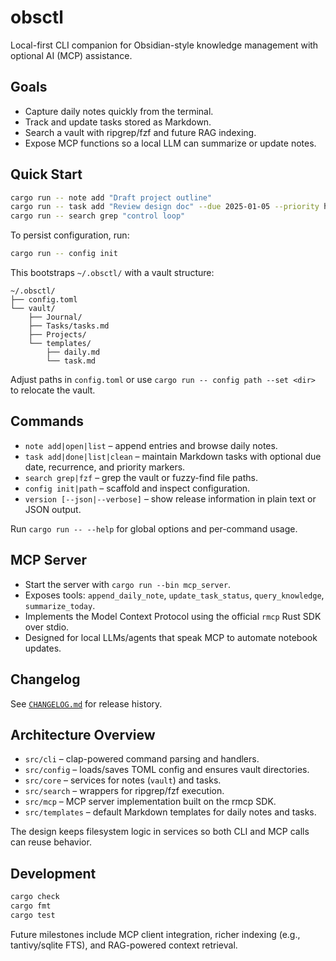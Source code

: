 # obsctl

Local-first CLI companion for Obsidian-style knowledge management with optional AI (MCP) assistance.

## Goals
- Capture daily notes quickly from the terminal.
- Track and update tasks stored as Markdown.
- Search a vault with ripgrep/fzf and future RAG indexing.
- Expose MCP functions so a local LLM can summarize or update notes.

## Quick Start

```bash
cargo run -- note add "Draft project outline"
cargo run -- task add "Review design doc" --due 2025-01-05 --priority high
cargo run -- search grep "control loop"
```

To persist configuration, run:

```bash
cargo run -- config init
```

This bootstraps `~/.obsctl/` with a vault structure:

```
~/.obsctl/
├── config.toml
└── vault/
    ├── Journal/
    ├── Tasks/tasks.md
    ├── Projects/
    └── templates/
        ├── daily.md
        └── task.md
```

Adjust paths in `config.toml` or use `cargo run -- config path --set <dir>` to relocate the vault.

## Commands

- `note add|open|list` – append entries and browse daily notes.
- `task add|done|list|clean` – maintain Markdown tasks with optional due date, recurrence, and priority markers.
- `search grep|fzf` – grep the vault or fuzzy-find file paths.
- `config init|path` – scaffold and inspect configuration.
- `version [--json|--verbose]` – show release information in plain text or JSON output.

Run `cargo run -- --help` for global options and per-command usage.

## MCP Server

- Start the server with `cargo run --bin mcp_server`.
- Exposes tools: `append_daily_note`, `update_task_status`, `query_knowledge`, `summarize_today`.
- Implements the Model Context Protocol using the official `rmcp` Rust SDK over stdio.
- Designed for local LLMs/agents that speak MCP to automate notebook updates.

## Changelog

See [`CHANGELOG.md`](CHANGELOG.md) for release history.

## Architecture Overview

- `src/cli` – clap-powered command parsing and handlers.
- `src/config` – loads/saves TOML config and ensures vault directories.
- `src/core` – services for notes (`vault`) and tasks.
- `src/search` – wrappers for ripgrep/fzf execution.
- `src/mcp` – MCP server implementation built on the rmcp SDK.
- `src/templates` – default Markdown templates for daily notes and tasks.

The design keeps filesystem logic in services so both CLI and MCP calls can reuse behavior.

## Development

```bash
cargo check
cargo fmt
cargo test
```

Future milestones include MCP client integration, richer indexing (e.g., tantivy/sqlite FTS), and RAG-powered context retrieval.
